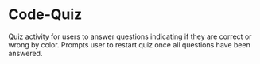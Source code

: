 # Code-Quiz
Quiz activity for users to answer questions indicating if they are correct or wrong by color. Prompts user to restart quiz once all questions have been answered.


